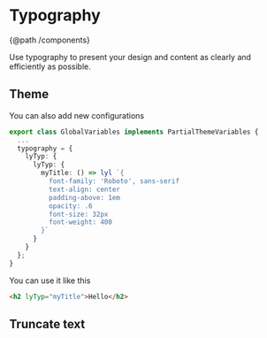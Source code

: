 # Typography
{@path /components}

Use typography to present your design and content as clearly and efficiently as possible.

<demo-view path="docs/components/typography-demo/typography-demo-basic">
  <aui-typography-demo-basic></aui-typography-demo-basic>
</demo-view>

<h2 lyTyp="headline" gutter>Theme</h2>

<p>
  You can also add new configurations
</p>

```ts
export class GlobalVariables implements PartialThemeVariables {
  ...
  typography = {
    lyTyp: {
      lyTyp: {
        myTitle: () => lyl `{
          font-family: 'Roboto', sans-serif
          text-align: center
          padding-above: 1em
          opacity: .6
          font-size: 32px
          font-weight: 400
        }`
      }
    }
  };
}
```

<p>
  You can use it like this
</p>

```html
<h2 lyTyp="myTitle">Hello</h2>
```
<h2 lyTyp="headline" gutter>Truncate text</h2>

<demo-view path="docs/components/typography-demo/truncate-text">
  <aui-truncate-text></aui-truncate-text>
</demo-view>
